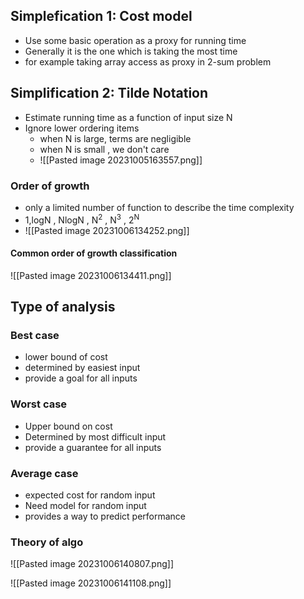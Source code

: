 ## Simplefication 1: Cost model
- Use some basic operation as a proxy for running time 
- Generally it is the one which is taking the most time 
- for example taking array access as proxy in 2-sum problem

## Simplification 2: Tilde Notation
- Estimate running time as a function of input size N
- Ignore lower ordering items
	- when N is large, terms are negligible 
	- when N is small , we don't care
	- ![[Pasted image 20231005163557.png]]

### Order of growth
- only a limited number of function to describe the time complexity
- 1,logN , NlogN , N<sup>2</sup> , N<sup>3</sup> , 2<sup>N</sup>
- ![[Pasted image 20231006134252.png]]

#### Common order of growth classification 
![[Pasted image 20231006134411.png]]

## Type of analysis 
### Best case
- lower bound of cost 
- determined by easiest input 
- provide a goal for all inputs 

### Worst case 
- Upper bound on cost 
- Determined by most difficult input 
- provide a guarantee for all inputs

### Average case
- expected cost for random input 
- Need model for random input 
- provides a way to predict performance 

### Theory of algo
![[Pasted image 20231006140807.png]]

![[Pasted image 20231006141108.png]]

